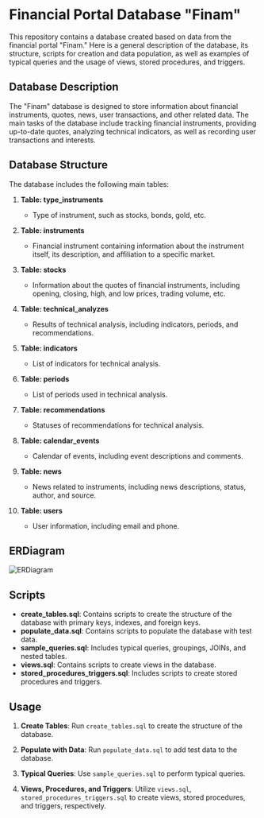 # Financial Portal Database "Finam"

This repository contains a database created based on data from the financial portal "Finam." Here is a general description of the database, its structure, scripts for creation and data population, as well as examples of typical queries and the usage of views, stored procedures, and triggers.

## Database Description

The "Finam" database is designed to store information about financial instruments, quotes, news, user transactions, and other related data. The main tasks of the database include tracking financial instruments, providing up-to-date quotes, analyzing technical indicators, as well as recording user transactions and interests.

## Database Structure

The database includes the following main tables:

1. **Table: type_instruments**
    - Type of instrument, such as stocks, bonds, gold, etc.

2. **Table: instruments**
    - Financial instrument containing information about the instrument itself, its description, and affiliation to a specific market.

3. **Table: stocks**
    - Information about the quotes of financial instruments, including opening, closing, high, and low prices, trading volume, etc.

4. **Table: technical_analyzes**
    - Results of technical analysis, including indicators, periods, and recommendations.

5. **Table: indicators**
    - List of indicators for technical analysis.

6. **Table: periods**
    - List of periods used in technical analysis.

7. **Table: recommendations**
    - Statuses of recommendations for technical analysis.

8. **Table: calendar_events**
    - Calendar of events, including event descriptions and comments.

9. **Table: news**
    - News related to instruments, including news descriptions, status, author, and source.

10. **Table: users**
    - User information, including email and phone.

## ERDiagram

![ERDiagram](path/to/your/diagram.png)

## Scripts

- **create_tables.sql**: Contains scripts to create the structure of the database with primary keys, indexes, and foreign keys.
- **populate_data.sql**: Contains scripts to populate the database with test data.
- **sample_queries.sql**: Includes typical queries, groupings, JOINs, and nested tables.
- **views.sql**: Contains scripts to create views in the database.
- **stored_procedures_triggers.sql**: Includes scripts to create stored procedures and triggers.

## Usage

1. **Create Tables**: Run `create_tables.sql` to create the structure of the database.

2. **Populate with Data**: Run `populate_data.sql` to add test data to the database.

3. **Typical Queries**: Use `sample_queries.sql` to perform typical queries.

4. **Views, Procedures, and Triggers**: Utilize `views.sql`, `stored_procedures_triggers.sql` to create views, stored procedures, and triggers, respectively.

